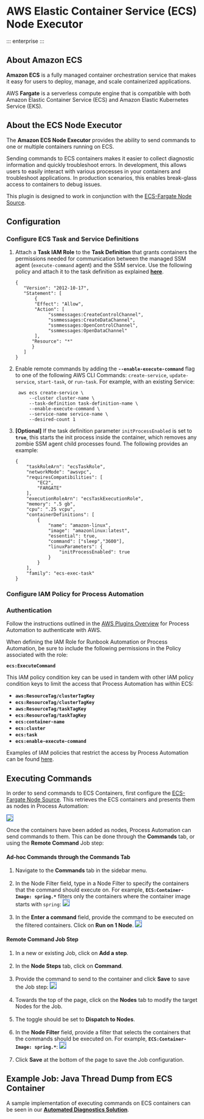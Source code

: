 #  AWS Elastic Container Service (ECS) Node Executor
::: enterprise
:::

## About Amazon ECS

**Amazon ECS** is a fully managed container orchestration service that makes it easy for users to deploy, manage, and scale containerized applications.

AWS **Fargate** is a serverless compute engine that is compatible with both Amazon Elastic Container Service (ECS) and Amazon Elastic Kubernetes Service (EKS).

## About the ECS Node Executor

The **Amazon ECS Node Executor** provides the ability to send commands to one or multiple containers running on ECS.

Sending commands to ECS containers makes it easier to collect diagnostic information and quickly troubleshoot errors. In development,
this allows users to easily interact with various processes in your containers and troubleshoot applications. In production scenarios,
this enables break-glass access to containers to debug issues.

This plugin is designed to work in conjunction with the [ECS-Fargate Node Source](/manual/projects/resource-model-sources/ecs-fargate.md).

## Configuration

### Configure ECS Task and Service Definitions

1. Attach a **Task IAM Role** to the **Task Definition** that grants containers the permissions needed for communication between the managed SSM agent (`execute-command` agent) and the SSM service.
   Use the following policy and attach it to the task definition as explained [**here**](https://docs.aws.amazon.com/AmazonECS/latest/developerguide/task-iam-roles.html).
    ```
    {
       "Version": "2012-10-17",
       "Statement": [
           {
           "Effect": "Allow",
           "Action": [
                "ssmmessages:CreateControlChannel",
                "ssmmessages:CreateDataChannel",
                "ssmmessages:OpenControlChannel",
                "ssmmessages:OpenDataChannel"
           ],
          "Resource": "*"
          }
       ]
    }
    ```
2. Enable remote commands by adding the **`--enable-execute-command`** flag to one of the following AWS CLI Commands: `create-service`, `update-service`, `start-task`, or `run-task`.
   For example, with an existing Service:
    ```
     aws ecs create-service \
         --cluster cluster-name \
         --task-definition task-definition-name \
         --enable-execute-command \
         --service-name service-name \
         --desired-count 1
    ```
3. **[Optional]** If the task definition parameter `initProcessEnabled` is set to **`true`**, this starts the init process inside the container,
   which removes any zombie SSM agent child processes found. The following provides an example:
    ```
    {
        "taskRoleArn": "ecsTaskRole",
        "networkMode": "awsvpc",
        "requiresCompatibilities": [
            "EC2",
            "FARGATE"
        ],
        "executionRoleArn": "ecsTaskExecutionRole",
        "memory": ".5 gb",
        "cpu": ".25 vcpu",
        "containerDefinitions": [
            {
                "name": "amazon-linux",
                "image": "amazonlinux:latest",
                "essential": true,
                "command": ["sleep","3600"],
                "linuxParameters": {
                    "initProcessEnabled": true
                }
            }
        ],
        "family": "ecs-exec-task"
    }
    ```
   
### Configure IAM Policy for Process Automation

### Authentication
Follow the instructions outlined in the [AWS Plugins Overview](/manual/plugins/aws-plugins-overview.html) for Process Automation to authenticate with AWS.

When defining the IAM Role for Runbook Automation or Process Automation, be sure to include the following permissions in the Policy associated with the role:

**`ecs:ExecuteCommand`**

This IAM policy condition key can be used in tandem with other IAM policy condition keys to limit the access that Process Automation has within ECS:

* **`aws:ResourceTag/clusterTagKey`**
* **`ecs:ResourceTag/clusterTagKey`**
* **`aws:ResourceTag/taskTagKey`**
* **`ecs:ResourceTag/taskTagKey`**
* **`ecs:container-name`**
* **`ecs:cluster`**
* **`ecs:task`**
* **`ecs:enable-execute-command`**

Examples of IAM policies that restrict the access by Process Automation can be found [here](https://docs.aws.amazon.com/AmazonECS/latest/developerguide/ecs-exec.html).

## Executing Commands

In order to send commands to ECS Containers, first configure the [ECS-Fargate Node Source](/manual/projects/resource-model-sources/ecs-fargate.md).
This retrieves the ECS containers and presents them as nodes in Process Automation:

<img style='border:1px solid #327af6' src="/assets/img/aws-ecs-node-inventory.png" />

Once the containers have been added as nodes, Process Automation can send commands to them.  This can be done through the **Commands** tab, or using the **Remote Command** Job step:

#### Ad-hoc Commands through the Commands Tab

1. Navigate to the **Commands** tab in the sidebar menu.<br><br>
2. In the Node Filter field, type in a Node Filter to specify the containers that the command should execute on.  For example, **`ECS:Container-Image: spring.*`** filters only the containers
where the container image starts with `spring`:
   <img style='border:1px solid #327af6' src="/assets/img/aws-ecs-node-filter.png" /><br><br>
3. In the **Enter a command** field, provide the command to be executed on the filtered containers. Click on **Run on 1 Node**.
   <img style='border:1px solid #327af6' src="/assets/img/aws-ecs-node-executor-command.png" /><br>

#### Remote Command Job Step

1. In a new or existing Job, click on **Add a step**.<br><br>
2. In the **Node Steps** tab, click on **Command**.<br><br>
3. Provide the command to send to the container and click **Save** to save the Job step:
   <img style='border:1px solid #327af6' src="/assets/img/aws-ecs-remote-command-step.png" /><br><br>
4. Towards the top of the page, click on the **Nodes** tab to modify the target Nodes for the Job.<br><br>
5. The toggle should be set to **Dispatch to Nodes**.<br><br>
6. In the **Node Filter** field, provide a filter that selects the containers that the commands should be executed on. For example, **`ECS:Container-Image: spring.*`**:
   <img style='border:1px solid #327af6' src="/assets/img/aws-ecs-job-node-filter.png" /><br><br>
7. Click **Save** at the bottom of the page to save the Job configuration.

## Example Job: Java Thread Dump from ECS Container
A sample implementation of executing commands on ECS containers can be seen in our [**Automated Diagnostics Solution**](/learning/solutions/automated-diagnostics/index.md).
